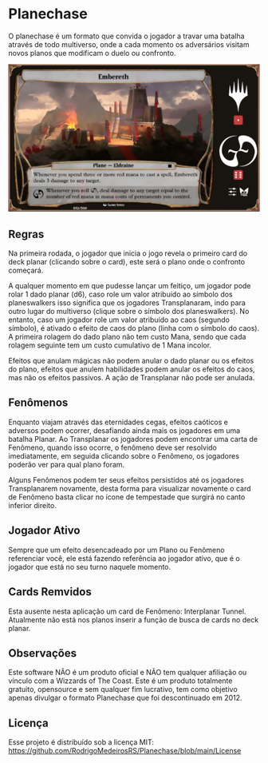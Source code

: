 # Planechase 
O planechase é um formato que convida o jogador a travar uma batalha através de todo multiverso, onde a cada momento os adversários visitam novos planos que modificam o duelo ou confronto.

![alt text](https://github.com/RodrigoMedeirosRS/Planechase/raw/main/DOC/Screenshot_1.png?raw=true)

## Regras ##
Na primeira rodada, o jogador que inicia o jogo revela o primeiro card do deck planar (clicando sobre o card), este será o plano onde o confronto começará.

A qualquer momento em que pudesse lançar um feitiço, um jogador pode rolar 1 dado planar (d6), caso role um valor atribuído ao símbolo dos planeswalkers isso significa que os jogadores Transplanaram, indo para outro lugar do multiverso (clique sobre o símbolo dos planeswalkers). No entanto, caso um jogador role um valor atribuído ao caos (segundo símbolo), é ativado o efeito de caos do plano (linha com o símbolo do caos). A primeira rolagem do dado plano não tem custo Mana, sendo que cada rolagem seguinte tem um custo cumulativo de 1 Mana incolor.

Efeitos que anulam mágicas não podem anular o dado planar ou os efeitos do plano, efeitos que anulem habilidades podem anular os efeitos do caos, mas não os efeitos passivos. A ação de Transplanar não pode ser anulada.

## Fenômenos ##
Enquanto viajam através das eternidades cegas, efeitos caóticos e adversos podem ocorrer, desafiando ainda mais os jogadores em uma batalha Planar. Ao Transplanar os jogadores podem encontrar uma carta de Fenômeno, quando isso ocorre, o fenômeno deve ser resolvido imediatamente, em seguida clicando sobre o Fenômeno, os jogadores poderão ver para qual plano foram.

Alguns Fenômenos podem ter seus efeitos persistidos até os jogadores Transplanarem novamente, desta forma para visualizar novamente o card de Fenômeno basta clicar no ícone de tempestade que surgirá no canto inferior direito.

## Jogador Ativo ##
Sempre que um efeito desencadeado por um Plano ou Fenômeno referenciar você, ele está fazendo referência ao jogador ativo, que é o jogador que está no seu turno naquele momento.

## Cards Remvidos ##
Esta ausente nesta aplicação um card de Fenômeno: Interplanar Tunnel. Atualmente não está nos planos inserir a função de busca de cards no deck planar. 

## Observações ##
Este software NÃO é um produto oficial e NÃO tem qualquer afiliação ou vínculo com a Wizzards of The Coast.
Este é um produto totalmente gratuito, opensource e sem qualquer fim lucrativo, tem como objetivo apenas divulgar o formato Planechase que foi descontinuado em 2012.

## Licença ##
Esse projeto é distribuído sob a licença MIT: https://github.com/RodrigoMedeirosRS/Planechase/blob/main/License


